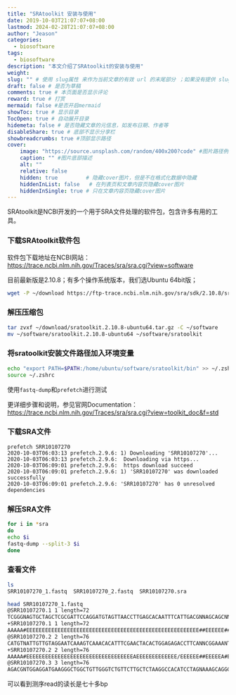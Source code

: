 ```yaml
---
title: "SRAtoolkit 安装与使用"
date: 2019-10-03T21:07:07+08:00
lastmod: 2024-02-28T21:07:07+08:00
author: "Jeason"
categories:
  - biosoftware
tags:
  - biosoftware
description: "本文介绍了SRAtoolkit的安装与使用"
weight:
slug: "" # 使用 slug属性 来作为当前文章的有效 url 的末尾部分 ；如果没有提供 slug 则使用 title 代替。
draft: false # 是否为草稿
comments: true # 本页面是否显示评论
reward: true # 打赏
mermaid: false #是否开启mermaid
showToc: true # 显示目录
TocOpen: true # 自动展开目录
hidemeta: false # 是否隐藏文章的元信息，如发布日期、作者等
disableShare: true # 底部不显示分享栏
showbreadcrumbs: true #顶部显示路径
cover:
    image: "https://source.unsplash.com/random/400x200?code" #图片路径例如：posts/tech/123/123.png
    caption: "" #图片底部描述
    alt: ""
    relative: false
    hidden: true         # 隐藏cover图片，但是不在格式化数据中隐藏
    hiddenInList: false   # 在列表页和文章内容页隐藏cover图片
    hiddenInSingle: true # 只在文章内容页隐藏cover图片
---
```



SRAtoolkit是NCBI开发的一个用于SRA文件处理的软件包，包含许多有用的工具。  

### **下载SRAtoolkit软件包**    

软件包下载地址在NCBI网站：https://trace.ncbi.nlm.nih.gov/Traces/sra/sra.cgi?view=software  

目前最新版是2.10.8；有多个操作系统版本，我们选Ubuntu 64bit版；  

```sh
wget -P ~/download https://ftp-trace.ncbi.nlm.nih.gov/sra/sdk/2.10.8/sratoolkit.2.10.8-ubuntu64.tar.gz
```

### **解压压缩包**  

```sh
tar zvxf ~/download/sratoolkit.2.10.8-ubuntu64.tar.gz -C ~/software
mv ~/software/sratoolkit.2.10.8-ubuntu64 ~/software/sratoolkit
```

### **将sratoolkit安装文件路径加入环境变量**  

```sh
echo "export PATH=$PATH:/home/ubuntu/software/sratoolkit/bin" >> ~/.zshrc
source ~/.zshrc
```

使用`fastq-dump`和`prefetch`进行测试  

更详细步骤和说明，参见官网Documentation：
https://trace.ncbi.nlm.nih.gov/Traces/sra/sra.cgi?view=toolkit_doc&f=std  

### 下载SRA文件  

```SH
prefetch SRR10107270
2020-10-03T06:03:13 prefetch.2.9.6: 1) Downloading 'SRR10107270'...
2020-10-03T06:03:13 prefetch.2.9.6:  Downloading via https...
2020-10-03T06:09:01 prefetch.2.9.6:  https download succeed
2020-10-03T06:09:01 prefetch.2.9.6: 1) 'SRR10107270' was downloaded successfully
2020-10-03T06:09:01 prefetch.2.9.6: 'SRR10107270' has 0 unresolved dependencies
```

### 解压SRA文件  

```sh
for i in *sra
do
echo $i
fastq-dump --split-3 $i
done
```

### 查看文件  

```sh
ls
SRR10107270_1.fastq  SRR10107270_2.fastq  SRR10107270.sra
```

```sh
head SRR10107270_1.fastq
@SRR10107270.1 1 length=72
TCGGGNAGTGCTAGCTCGCGATTCCAGGATGTAGTTAACCTTGAGCACAATTTCATTGACGNNAGCAGCNNN
+SRR10107270.1 1 length=72
AAAAA#EEEEEEEEEEEEEEEEEEEEEEEEEEEEEEEEEEEEEEEEEEEEEEEEEEEEEEE##EEEEEE###
@SRR10107270.2 2 length=76
CATGTNATTGTTGTAGGAATCAAAGTCAAACACATTTCGAACTACACTGGAGAGACCTTCANNCGGAAANTNNNGT
+SRR10107270.2 2 length=76
AAAAA#EEEEEEEEEEEEEEEEEEEEEEEEEEEEEEEEEEAEEEEEEEEEEEEE/EEEEEE##EEEEEA#E###EE
@SRR10107270.3 3 length=76
AGACGNTGGAGGATGAAGGGCTGGCTGTTGGGTCTGTTCTTGCTCTAAGGCCACATCCTAGNAAAGCAGGGNNNGT   
```

可以看到测序read的读长是七十多bp  

